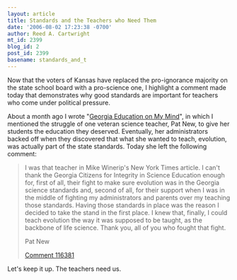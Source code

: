 ```yaml
---
layout: article
title: Standards and the Teachers who Need Them
date: '2006-08-02 17:23:38 -0700'
author: Reed A. Cartwright
mt_id: 2399
blog_id: 2
post_id: 2399
basename: standards_and_t
---
```

Now that the voters of Kansas have replaced the pro-ignorance majority on the state school board with a pro-science one, I highlight a comment made today that demonstrates why good standards are important for teachers who come under political pressure.

About a month ago I wrote "[Georgia Education on My Mind](/archives/2006/06/georgia-educati.html)", in which I mentioned the struggle of one veteran science teacher, Pat New, to give her students the education they deserved.  Eventually, her administrators backed off when they discovered that what she wanted to teach, evolution, was actually part of the state standards.  Today she left the following comment:

> I was that teacher in Mike Winerip's New York Times article. I can't thank the Georgia Citizens for Integrity in Science Education enough for, first of all, their fight to make sure evolution was in the Georgia science standards and, second of all, for their support when I was in the middle of fighting my administrators and parents over my teaching those standards. Having those standards in place was the reason I decided to take the stand in the first place. I knew that, finally, I could teach evolution the way it was supposed to be taught, as the backbone of life science. Thank you, all of you who fought that fight.
> 
> Pat New
> 
> [Comment 116381](/archives/2006/06/georgia-educati.html#comment-116381)

Let's keep it up.  The teachers need us.
